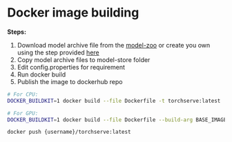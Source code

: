 
# Docker image building

**Steps:**

 1. Download model archive file from the [model-zoo](https://github.com/pytorch/serve/blob/master/docs/model_zoo.md) or create you own using the step provided [here](https://github.com/pytorch/serve/blob/master/model-archiver/README.md)
 2. Copy model archive files to model-store folder
 3. Edit config.properties for requirement
 4. Run docker build
 5. Publish the image to dockerhub repo

```bash
# For CPU:
DOCKER_BUILDKIT=1 docker build --file Dockerfile -t torchserve:latest .

# For GPU:
DOCKER_BUILDKIT=1 docker build --file Dockerfile --build-arg BASE_IMAGE=nvidia/cuda:10.1-cudnn7-runtime-ubuntu18.04 -t torchserve-gpu:latest .

docker push {username}/torchserve:latest
```
